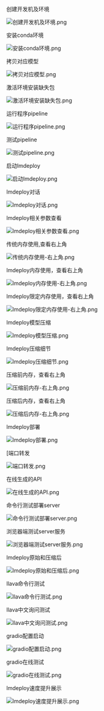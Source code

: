 创建开发机及环境

![创建开发机及环境.png](./src/创建开发机及环境.png)

安装conda环境

![安装conda环境.png](./src/安装conda环境.png)

拷贝对应模型

![拷贝对应模型.png](./src/拷贝对应模型.png)

激活环境安装缺失包

![激活环境安装缺失包.png](./src/激活环境安装缺失包.png)

运行程序pipeline

![运行程序pipeline.png](./src/运行程序pipeline.png)

测试pipeline

![测试pipeline.png](./src/测试pipeline.png)

启动lmdeploy

![启动lmdeploy.png](./src/启动lmdeploy.png)

lmdeploy对话

![lmdeploy对话.png](./src/lmdeploy对话.png)

lmdeploy相关参数查看

![lmdeploy相关参数查看.png](./src/lmdeploy相关参数查看.png)

传统内存使用,查看右上角

![传统内存使用-右上角.png](./src/传统内存使用-右上角.png)

lmdeploy内存使用，查看右上角

![lmdeploy内存使用-右上角.png](./src/lmdeploy内存使用-右上角.png)

lmdeploy限定内存使用，查看右上角

![lmdeploy限定内存使用-右上角.png](./src/lmdeploy限定内存使用-右上角.png)

lmdeploy模型压缩

![lmdeploy模型压缩.png](./src/lmdeploy模型压缩.png)

lmdeploy压缩细节

![lmdeploy压缩细节.png](./src/lmdeploy压缩细节.png)

压缩前内存，查看右上角

![压缩前内存-右上角.png](./src/压缩前内存-右上角.png)

压缩后内存，查看右上角

![压缩后内存-右上角.png](./src/压缩后内存-右上角.png)

lmdeploy部署

![lmdeploy部署.png](./src/lmdeploy部署.png)

[端口转发

![端口转发.png](./src/端口转发.png)

在线生成的API

![在线生成的API.png](./src/在线生成的API.png)

命令行测试部署server

![命令行测试部署server.png](./src/命令行测试部署server.png)

浏览器端测试server服务

![浏览器端测试server服务.png](./src/浏览器端测试server服务.png)

lmdeploy原始和压缩后

![lmdeploy原始和压缩后.png](./src/lmdeploy原始和压缩后.png)

llava命令行测试

![llava命令行测试.png](./src/llava命令行测试.png)

llava中文询问测试

![llava中文询问测试.png](./src/llava中文询问测试.png)

gradio配置启动

![gradio配置启动.png](./src/gradio配置启动.png)

gradio在线测试

![gradio在线测试.png](./src/gradio在线测试.png)

lmdeploy速度提升展示

![lmdeploy速度提升展示.png](./src/lmdeploy速度提升展示.png)